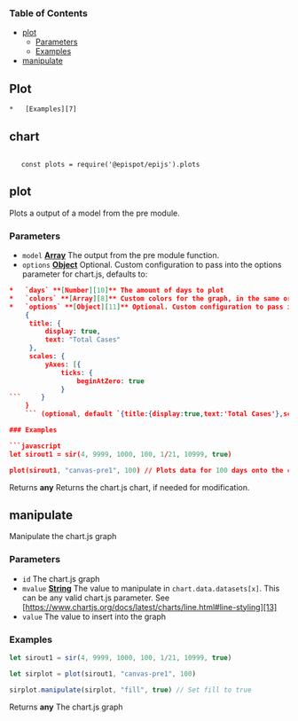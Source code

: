 <!-- Generated by documentation.js. Update this documentation by updating the source code. -->

### Table of Contents


*   [plot][2]
    *   [Parameters][3]
    *   [Examples][4]
*   [manipulate][5]
## Plot
    *   [Examples][7]

## chart

```javascript

```

       const plots = require('@epispot/epijs').plots

## plot

Plots a output of a model from the pre module.

### Parameters

*   `model` **[Array][8]** The output from the pre module function.
*   `options` **[Object][8]** Optional. Custom configuration to pass into the options parameter for chart.js, defaults to:
```JSON
*   `days` **[Number][10]** The amount of days to plot
*   `colors` **[Array][8]** Custom colors for the graph, in the same order the compartments are. (optional, default `null`)
*   `options` **[Object][11]** Optional. Custom configuration to pass into the options parameter for chart.js, defaults to:```JSON
    {
     title: {
         display: true,
         text: "Total Cases"
     },
     scales: {
         yAxes: [{
             ticks: {
                 beginAtZero: true
             }
```     }
    }
    ``` (optional, default `{title:{display:true,text:'Total Cases'},scales:{yAxes:[{ticks:{beginAtZero:true}}]}}`)

### Examples

```javascript
let sirout1 = sir(4, 9999, 1000, 100, 1/21, 10999, true)

plot(sirout1, "canvas-pre1", 100) // Plots data for 100 days onto the canvas-pre1 chart, with the data from the SIR model.
```

Returns **any** Returns the chart.js chart, if needed for modification.

## manipulate

Manipulate the chart.js graph

### Parameters

*   `id`  The chart.js graph
*   `mvalue` **[String][12]** The value to manipulate in `chart.data.datasets[x]`. This can be any valid chart.js parameter. See [https://www.chartjs.org/docs/latest/charts/line.html#line-styling][13]
*   `value`  The value to insert into the graph

### Examples

```javascript
let sirout1 = sir(4, 9999, 1000, 100, 1/21, 10999, true)

let sirplot = plot(sirout1, "canvas-pre1", 100)

sirplot.manipulate(sirplot, "fill", true) // Set fill to true
```

Returns **any** The chart.js graph

[1]: #chart

[2]: #plot

[3]: #parameters

[4]: #examples

[5]: #manipulate

[6]: #parameters-1

[7]: #examples-1

[8]: https://developer.mozilla.org/docs/Web/JavaScript/Reference/Global_Objects/Array

[9]: https://developer.mozilla.org/docs/Web/API/HTMLCanvasElement

[10]: https://developer.mozilla.org/docs/Web/JavaScript/Reference/Global_Objects/Number

[11]: https://developer.mozilla.org/docs/Web/JavaScript/Reference/Global_Objects/Object

[12]: https://developer.mozilla.org/docs/Web/JavaScript/Reference/Global_Objects/String

[13]: https://www.chartjs.org/docs/latest/charts/line.html#line-styling
